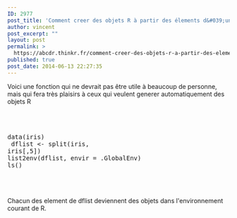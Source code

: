 ```yaml
---
ID: 2977
post_title: 'Comment creer des objets R à partir des élements d&#039;une liste ? list2env'
author: vincent
post_excerpt: ""
layout: post
permalink: >
  https://abcdr.thinkr.fr/comment-creer-des-objets-r-a-partir-des-elements-dune-liste-list2env/
published: true
post_date: 2014-06-13 22:27:35
---
```

Voici une fonction qui ne devrait pas être utile à beaucoup de personne, mais qui fera très plaisirs à ceux qui veulent generer automatiquement des objets R <br /><br /><br /> <pre><br />data(iris)<br /> dflist &lt;- split(iris, iris[,5])<br />list2env(dflist, envir = .GlobalEnv)<br />ls() <br /></pre> <br /><br />Chacun des element de dflist deviennent des objets dans l'environnement courant de R.